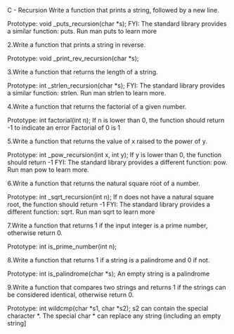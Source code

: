 C - Recursion
Write a function that prints a string, followed by a new line.

Prototype: void _puts_recursion(char *s);
FYI: The standard library provides a similar function: puts. Run man puts to learn more

2.Write a function that prints a string in reverse.

Prototype: void _print_rev_recursion(char *s);

3.Write a function that returns the length of a string.

Prototype: int _strlen_recursion(char *s);
FYI: The standard library provides a similar function: strlen. Run man strlen to learn more.

4.Write a function that returns the factorial of a given number.

Prototype: int factorial(int n);
If n is lower than 0, the function should return -1 to indicate an error
Factorial of 0 is 1

5.Write a function that returns the value of x raised to the power of y.

Prototype: int _pow_recursion(int x, int y);
If y is lower than 0, the function should return -1
FYI: The standard library provides a different function: pow. Run man pow to learn more.

6.Write a function that returns the natural square root of a number.

Prototype: int _sqrt_recursion(int n);
If n does not have a natural square root, the function should return -1
FYI: The standard library provides a different function: sqrt. Run man sqrt to learn more

7.Write a function that returns 1 if the input integer is a prime number, otherwise return 0.

Prototype: int is_prime_number(int n);

8.Write a function that returns 1 if a string is a palindrome and 0 if not.

Prototype: int is_palindrome(char *s);
An empty string is a palindrome

9.Write a function that compares two strings and returns 1 if the strings can be considered identical, otherwise return 0.

Prototype: int wildcmp(char *s1, char *s2);
s2 can contain the special character *.
The special char * can replace any string (including an empty string]



